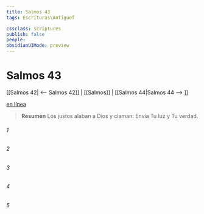 ```yaml
---
title: Salmos 43
tags: Escrituras\AntiguoT

cssclass: scriptures
publish: false
people:
obsidianUIMode: preview
---
```


# Salmos 43
[[Salmos 42| <-- Salmos 42]] | [[Salmos]] | [[Salmos 44|Salmos 44 --> ]]

[en línea](https://churchofjesuschrist.org/study/scriptures/ot/ps/43?lang=spa)

> __Resumen__
Los justos alaban a Dios y claman: Envía Tu luz y Tu verdad.

###### 1 


###### 2 


###### 3 


###### 4 


###### 5 


